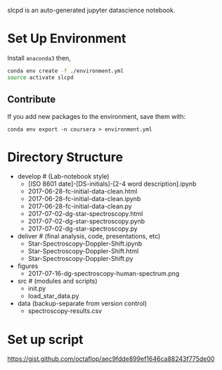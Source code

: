 slcpd is an auto-generated jupyter datascience notebook.

# Set Up Environment

Install `anaconda3` then,

```bash
conda env create -f ./environment.yml
source activate slcpd
```

## Contribute

If you add new packages to the environment, save them with:

`conda env export -n coursera > environment.yml`

# Directory Structure

- develop # (Lab-notebook style)
  + [ISO 8601 date]-[DS-initials]-[2-4 word description].ipynb
  + 2017-06-28-fc-initial-data-clean.html
  + 2017-06-28-fc-initial-data-clean.ipynb
  + 2017-06-28-fc-initial-data-clean.py
  + 2017-07-02-dg-star-spectroscopy.html
  + 2017-07-02-dg-star-spectroscopy.pynb
  + 2017-07-02-dg-star-spectroscopy.py
- deliver # (final analysis, code, presentations, etc)
  + Star-Spectroscopy-Doppler-Shift.ipynb
  + Star-Spectroscopy-Doppler-Shift.html
  + Star-Spectroscopy-Doppler-Shift.py
- figures
  + 2017-07-16-dg-spectroscopy-human-spectrum.png
- src # (modules and scripts)
  + init.py
  + load_star_data.py
- data (backup-separate from version control)
  + spectroscopy-results.csv

# Set up script

https://gist.github.com/octaflop/aec9fdde899ef1646ca88243f775de00

